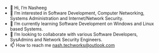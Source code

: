 - 👋 Hi, I’m Nasheeg
- 👀 I’m interested in Software Development, Computer Networking, Systems Administration and Internet/Network Security.
- 🌱 I’m currently learning Software Development on Windows and Linux based Systems.
- 💞️ I’m looking to collaborate with various Software Developers, SysAdmins and Network Security Engineers. 
- 📫 How to reach me nash.techworks@outlook.com

<!---
NashTechCPT/NashTechCPT is a ✨ special ✨ repository because its `README.md` (this file) appears on your GitHub profile.
You can click the Preview link to take a look at your changes.
--->
